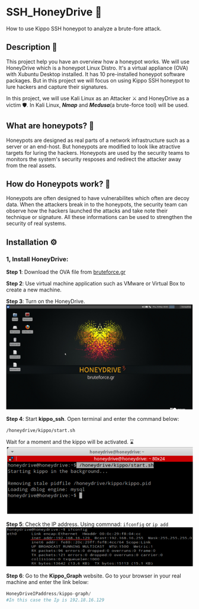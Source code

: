 # SSH_HoneyDrive :honeybee:
How to use Kippo SSH honeypot to analyze a brute-fore attack.
## Description :page_with_curl:
This project help you have an overview how a honeypot works. We will use HoneyDrive 
which is a honeypot Linux Distro. It's a virtual appliance (OVA) with Xubuntu Desktop
installed. It has 10 pre-installed honeypot software packages. But in this project 
we will focus on using Kippo SSH honeypot to lure hackers and capture their signatures.

In this project, we will use Kali Linux as an Attacker :crossed_swords: and HoneyDrive 
as a victim :shield:. In Kali Linux, **_Nmap_** and **_Medusa_**(a brute-force tool) will 
be used.

## What are honeypots? :honey_pot:
Honeypots are designed as real parts of a network infrastructure such as 
a server or an end-host. But honeypots are modified to look like atractive targets for luring the hackers. Honeypots are used by the security teams to monitors the system's security resposes and redirect 
the attacker away from the real assets. 

## How do Honeypots work? :open_file_folder:
Honeypots are often designed to have vulnerabilites which often are decoy data. When the attackers break in
to the honeypots, the security team can observe how the hackers launched the attacks and take note their 
technique or signature. All these informations can be used to strengthen the security of real systems.  

## Installation :gear:

### 1, Install HoneyDrive: 
**Step 1**: Download the OVA file from [bruteforce.gr](https://sourceforge.net/projects/honeydrive/) 

**Step 2**: Use virtual machine application such as VMware or Virtual Box to create a new machine.

**Step 3**: Turn on the HoneyDrive.
![HoneyDriveDesktop](Pic/HoneyDriveDesktop.png)

**Step 4**: Start __kippo_ssh__. 
Open terminal and enter the command below: 
```
/honeydrive/kippo/start.sh
```
Wait for a moment and the kippo will be activated. :hourglass:
![KippoStart](Pic/StartKippo.png) 

**Step 5**: Check the IP address. 
Using commnad: `ifconfig` or `ip add` 
![HoneyDriveIP](Pic/HoneyDriveIP.png)

**Step 6**: Go to the __Kippo_Graph__ website.
Go to your browser in your real machine and enter the link below: 
```python
HoneyDriveIPaddress/kippo-graph/
#In this case the Ip is 192.18.16.129
```





